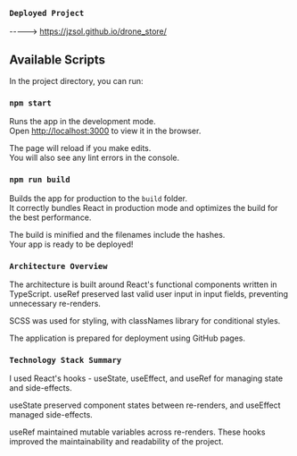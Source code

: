 ### `Deployed Project`

-----> https://jzsol.github.io/drone_store/

## Available Scripts

In the project directory, you can run:

### `npm start`

Runs the app in the development mode.\
Open [http://localhost:3000](http://localhost:3000) to view it in the browser.

The page will reload if you make edits.\
You will also see any lint errors in the console.

### `npm run build`

Builds the app for production to the `build` folder.\
It correctly bundles React in production mode and optimizes the build for the best performance.

The build is minified and the filenames include the hashes.\
Your app is ready to be deployed!

### `Architecture Overview`

The architecture is built around React's functional components written in TypeScript. useRef preserved last valid user input in input fields, preventing unnecessary re-renders.

SCSS was used for styling, with classNames library for conditional styles.

The application is prepared for deployment using GitHub pages.

### `Technology Stack Summary`

I used React's hooks - useState, useEffect, and useRef for managing state and side-effects.

useState preserved component states between re-renders, and useEffect managed side-effects.

useRef maintained mutable variables across re-renders. These hooks improved the maintainability and readability of the project.
